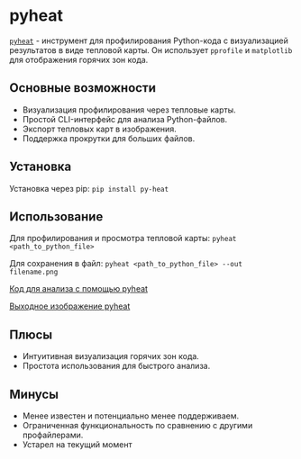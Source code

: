 # pyheat

[`pyheat`](https://pypi.org/project/py-heat/) - инструмент для профилирования Python-кода с визуализацией результатов в виде тепловой карты. Он использует `pprofile` и `matplotlib` для отображения горячих зон кода.

## Основные возможности
- Визуализация профилирования через тепловые карты.
- Простой CLI-интерфейс для анализа Python-файлов.
- Экспорт тепловых карт в изображения.
- Поддержка прокрутки для больших файлов.

## Установка
Установка через pip: `pip install py-heat`

## Использование
Для профилирования и просмотра тепловой карты: `pyheat <path_to_python_file>`

Для сохранения в файл: `pyheat <path_to_python_file> --out filename.png`

[Код для анализа с помощью pyheat](../examples/pyheat/short.py)

[Выходное изображение pyheat](../content/pyheat.png)

## Плюсы
- Интуитивная визуализация горячих зон кода.
- Простота использования для быстрого анализа.

## Минусы
- Менее известен и потенциально менее поддерживаем.
- Ограниченная функциональность по сравнению с другими профайлерами.
- Устарел на текущий момент
